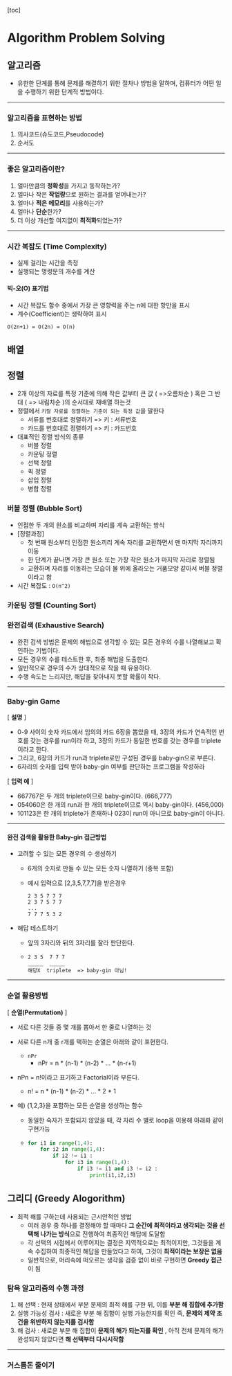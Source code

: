 [toc]

# Algorithm Problem Solving

## 알고리즘

- 유한한 단계를 통해 문제를 해결하기 위한 절차나 방법을 말하며, 컴퓨터가 어떤 일을 수행하기 위한 단계적 방법이다.

---

### 알고리즘을 표현하는 방법

1. 의사코드(슈도코드,Pseudocode)
2. 순서도

---

### 좋은 알고리즘이란?

1. 얼마만큼의 **정확성**을 가지고 동작하는가?
2. 얼마나 작은 **작업량**으로 원하는 결과를 얻어내는가?
3. 얼마나 **적은 메모리**를 사용하는가?
4. 얼마나 **단순**한가?
5. 더 이상 개선할 여지없이 **최적화**되었는가?

---

### 시간 복잡도 (Time Complexity)

- 실제 걸리는 시간을 측정
- 실행되는 명령문의 개수를 계산

#### 빅-오(O) 표기법

- 시간 복잡도 함수 중에서 가장 큰 영향력을 주는 n에 대한 항만을 표시
- 계수(Coefficient)는 생략하여 표시

```text
O(2n+1) = O(2n) = O(n)
```





## 배열

## 정렬

- 2개 이상의 자료를 특정 기준에 의해 작은 값부터 큰 값 ( =>오름차순 ) 혹은 그 반대 ( => 내림차순 )의 순서대로 재배열 하는것
- 정렬에서 `키랄 자료를 정렬하는 기준이 되는 특정 값`을 말한다
  - 서류를 번호대로 정렬하기 => 키 : 서류번호
  - 카드를 번호대로 정렬하기 => 키 : 카드번호
- 대표적인 정렬 방식의 종류
  - 버블 정렬
  - 카운팅 정렬
  - 선택 정렬
  - 퀵 정렬
  - 삽입 정렬
  - 병합 정렬

### 버블 정렬 (Bubble Sort)

- 인접한 두 개의 원소를 비교하며 자리를 계속 교환하는 방식
- [정렬과정]
  - 첫 번째 원소부터 인접한 원소끼리 계속 자리를 교환하면서 맨 마지막 자리까지 이동
  - 한 단계가 끝나면 가장 큰 원소 또는 가장 작은 원소가 마지막 자리로 정렬됨
  - 교환하며 자리를 이동하는 모습이 물 위에 올라오는 거품모양 같아서 버블 정렬이라고 함
- 시간 복잡도 : `O(n^2)`



### 카운팅 정렬 (Counting Sort)

### 완전검색 (Exhaustive Search)

- 완전 검색 방법은 문제의 해법으로 생각할 수 있는 모든 경우의 수를 나열해보고 확인하는 기법이다.
- 모든 경우의 수를 테스트한 후, 최종 해법을 도출한다.
- 일반적으로 경우의 수가 상대적으로 작을 때 유용하다.
- 수행 속도는 느리지만, 해답을 찾아내지 못할 확률이 작다.

---

### Baby-gin Game

[ **설명** ]

- 0-9 사이의 숫자 카드에서 임의의 카드 6장을 뽑았을 때, 3장의 카드가 연속적인 번호를 갖는 경우를 run이라 하고, 3장의 카드가 동일한 번호를 갖는 경우를 triplete이라고 한다.
- 그리고, 6장의  카드가 run과 triplete로만 구성된 경우를 baby-gin으로 부른다.
- 6자리의 숫자를 입력 받아 baby-gin 여부를 판단하는 프로그램을 작성하라

[ **입력 예** ]

- 667767은 두 개의 triplete이므로 baby-gin이다. (666,777)
- 054060은 한 개의 run과 한 개의 triplete이므로 역시 baby-gin이다. (456,000)
- 101123은 한 개의 triplete가 존재하나 023이 run이 아니므로 baby-gin이 아니다.

---

#### 완전 검색을 활용한 Baby-gin 접근방법

- 고려할 수 있는 모든 경우의 수 생성하기

  - 6개의 숫자로 만들 수 있는 모든 숫자 나열하기 (중복 포함)

  - 예시 입력으로 [2,3,5,7,7,7]을 받은경우

    ```text
    2 3 5 7 7 7
    2 3 7 5 7 7
    ...
    7 7 7 5 3 2
    ```

- 해답 테스트하기

  - 앞의 3자리와 뒤의 3자리를 잘라 판단한다.

  - ```text
    2 3 5  7 7 7
    _____  _____
    해당X  triplete  => baby-gin 아님!
    ```

---

### 순열 활용방법

[ **순열(Permutation)** ]

- 서로 다른 것들 중 몇 개를 뽑아서 한 줄로 나열하는 것
- 서로 다른 n개 중 r개를 택하는 순열은 아래와 같이 표현한다.
  - `nPr`
    - nPr = n * (n-1) * (n-2) * ... * (n-r+1)
- nPn = n!이라고 표기하고 Factorial이라 부른다.
  - n! = n * (n-1) * (n-2) * ... * 2 * 1

- 예) {1,2,3}을 포함하는 모든 순열을 생성하는 함수

  - 동일한 숙자가 포함되지 않았을 때, 각 자리 수 별로 loop을 이용해 아래롸 같이 구현가능

  - ```python
    for i1 in range(1,4):
        for i2 in range(1,4):
            if i2 != i1 :
                for i3 in range(1,4):
                    if i3 != i1 and i3 != i2 :
                        print(i1,i2,i3)
    ```



## 그리디 (Greedy Alogorithm)

- 최적 해를 구하는데 사용되는 근시안적인 방법
  - 여러 경우 중 하나를 결정해야 할 때마다 **그 순간에 최적이라고 생각되는 것을 선택해 나가는 방식**으로 진행하여 최종적인 해답에 도달함
  - 각 선택의 시점에서 이루어지는 결정은 지역적으로는 최적이지만, 그것들을 계속 수집하여 최종적인 해답을 만들었다고 하여, 그것이 **최적이라는 보장은 없음**
  - 일반적으로, 머리속에 떠오르는 생각을 검증 없이 바로 구현하면 **Greedy 접근**이 됨

### 탐욕 알고리즘의 수행 과정

1. 해 선택 : 현재 상태에서 부분 문제의 최적 해를 구한 뒤, 이를 **부분 해 집합에 추가함**
2. 실행 가능성 검사 : 새로운 부분 해 집합이 실행 가능한지를 확인 즉, **문제의 제약 조건을 위반하지 않는지를 검사함**
3. 해 검사 : 새로운 부분 해 집합이 **문제의 해가 되는지를 확인** , 아직 전체 문제의 해가 완성되지 않았다면 **해 선택부터 다시시작함**

---

### 거스름돈 줄이기

